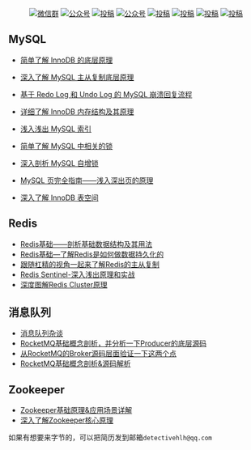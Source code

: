<p align="center">
  <a href="#微信"><img src="https://img.shields.io/badge/weChat-微信群-blue.svg" alt="微信群"></a>
  <a href="#公众号"><img src="https://img.shields.io/badge/%E5%85%AC%E4%BC%97%E5%8F%B7-SH的全栈笔记-lightgrey.svg" alt="公众号"></a>
  <a href="https://www.zhihu.com/people/detectivehlh"><img src="https://img.shields.io/badge/zhihu-知乎-informational" alt="投稿"></a>
  <a href="https://juejin.cn/user/3509296845029384"><img src="https://img.shields.io/badge/juejin-掘金-blue.svg" alt="公众号"></a>
  <a href="https://blog.csdn.net/weixin_42667608"><img src="https://img.shields.io/badge/csdn-CSDN-red.svg" alt="投稿"></a>
  <a href="https://www.toutiao.com/c/user/token/MS4wLjABAAAAs5ezqjFAtzshP_qVxpG7qfaG-dSjUk2p6E_12bPmicE/"><img src="https://img.shields.io/badge/toutiao-今日头条-9cf" alt="投稿"></a>
  <a href="https://my.oschina.net/leonsh"><img src="https://img.shields.io/badge/oschina-开源中国-green" alt="投稿"></a>
  <a href="https://www.cnblogs.com/detectiveHLH/"><img src="https://img.shields.io/badge/cnblogs-博客园-important.svg" alt="投稿"></a>
</p>

## MySQL

- [简单了解 InnoDB 的底层原理](https://mp.weixin.qq.com/s/-puz311svMVbBAdRioPrnQ)

- [深入了解 MySQL 主从复制底层原理](https://mp.weixin.qq.com/s/xejfrjc1CO0r8uBT-_vpag)

- [基于 Redo Log 和 Undo Log 的 MySQL 崩溃回复流程](https://mp.weixin.qq.com/s/sDhgznRSA5wWduvG156mBw)

- [详细了解 InnoDB 内存结构及其原理](https://mp.weixin.qq.com/s/D-4m5RZwOjhJpLytiJ5FdA)

- [浅入浅出 MySQL 索引](https://mp.weixin.qq.com/s/iVwJMlW3CsV5ng1573U_lA)

- [简单了解 MySQL 中相关的锁](https://mp.weixin.qq.com/s/rB0MHssNG_9ivZP2ka-EYw)

- [深入剖析 MySQL 自增锁](https://mp.weixin.qq.com/s/Q6DPjzAIFQWIYHfq29sfeQ)

- [MySQL 页完全指南——浅入深出页的原理](https://mp.weixin.qq.com/s/UgLcleeeAbXPQYp61JB0qQ)

- [深入了解 InnoDB 表空间](https://mp.weixin.qq.com/s/KVH---8XrkX-6_liVux2Xg)



## Redis

- [Redis基础——剖析基础数据结构及其用法](https://mp.weixin.qq.com/s/Pje0emTqS4S_IbtbVY9S5w)
- [Redis基础—了解Redis是如何做数据持久化的](https://mp.weixin.qq.com/s/m7WEAC6juUYnA5yyKgR4uA)
- [跟随杠精的视角一起来了解Redis的主从复制](https://mp.weixin.qq.com/s/VJTBmAB-A1aRT9DR6v5gow)
- [Redis Sentinel-深入浅出原理和实战](https://mp.weixin.qq.com/s/k-wGpBBnS53Ap86KNiBYvA)
- [深度图解Redis Cluster原理](https://mp.weixin.qq.com/s/DKrvs7TlwyUeMJKCzbVzjg)



## 消息队列

- [消息队列杂谈](https://mp.weixin.qq.com/s/kNQWIcdBiWQU2drgaCQ_2g)
- [RocketMQ基础概念剖析，并分析一下Producer的底层源码](https://mp.weixin.qq.com/s/tTlLsHpdAiRnlnzrnCusAw)
- [从RocketMQ的Broker源码层面验证一下这两个点](https://mp.weixin.qq.com/s/S2BXGEYbws2CXIfY5vbRug)
- [RocketMQ基础概念剖析&源码解析](https://mp.weixin.qq.com/s/6pBlK_h0PEHfFXjXFgqMDQ)



## Zookeeper

- [Zookeeper基础原理&应用场景详解](https://mp.weixin.qq.com/s/jCmS6VvlFmjm2RWgqlpUqg)
- [深入了解Zookeeper核心原理](https://mp.weixin.qq.com/s/mP5i0ko9Me0ek485OnqNUw)



如果有想要来字节的，可以把简历发到邮箱`detectivehlh@qq.com` 